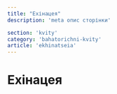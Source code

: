 ```yaml
---
title: "Ехінацея"
description: 'meta опис сторінки'

section: 'kvity'
category: 'bahatorichni-kvity'
article: 'ekhinatseia'
---
```


# Ехінацея